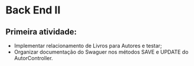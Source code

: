 <h1>Back End II</h1>
<h2>Primeira atividade:</h2>

<ul>
  <li>Implementar relacionamento de Livros para Autores e testar;</li>
  <li>Organizar documentação do Swaguer nos métodos SAVE e UPDATE do AutorController.</li>
</ul>
